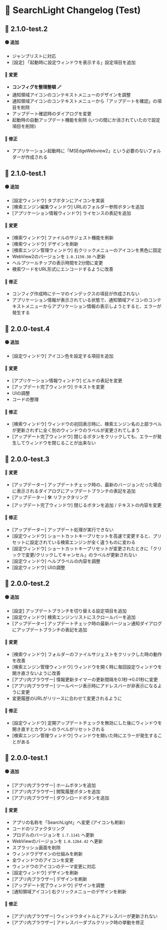 # 📜 SearchLight Changelog (Test)

## 🚀 2.1.0-test.2
#### 🟢 追加
- ジャンプリストに対応
- [設定] 「起動時に設定ウィンドウを表示する」設定項目を追加

#### 🔁 変更
- **コンフィグを整理整頓 🪄**
- 通知領域アイコンのコンテキストメニューのデザインを調整
- 通知領域アイコンのコンテキストメニューから「アップデートを確認」の項目を削除
- アップデート確認時のダイアログを変更
- 起動時の自動アップデート機能を削除 (いつの間にか消されていたので設定項目を削除)

#### 🔧 修正
- アプリケーション起動時に「MSEdgeWebview2」という必要のないフォルダーが作成される

## 🚀 2.1.0-test.1
#### 🟢 追加
- [設定ウィンドウ] タブボタンにアイコンを実装
- [検索エンジン編集ウィンドウ] URLのフォルダー参照ボタンを追加
- [アプリケーション情報ウィンドウ] ライセンスの表記を追加

#### 🔁 変更
- [検索ウィンドウ] ファイルのサジェスト機能を刷新
- [検索ウィンドウ] デザインを刷新
- [検索エンジン管理ウィンドウ] 右クリックメニューのアイコンを黒色に固定
- WebView2のバージョンを `1.0.1150.38` へ更新
- ヘルプツールチップの表示時間を2分間に変更
- 検索ワードをURL形式にエンコードするように改善

#### 🔧 修正
- コンフィグ作成時にテーマのインデックスの項目が作成されない
- アプリケーション情報が表示されている状態で、通知領域アイコンのコンテキストメニューからアプリケーション情報の表示しようとすると、エラーが発生する

## 🚀 2.0.0-test.4
#### 🟢 追加
- [設定ウィンドウ] アイコン色を設定する項目を追加

#### 🔁 変更
- [アプリケーション情報ウィンドウ] ビルドの表記を変更
- [アップデート完了ウィンドウ] テキストを変更
- UIの調整
- コードの整理

#### 🔧 修正
- [検索ウィンドウ] ウィンドウの初回表示時に、検索エンジン名の上部ラベルが更新されずに全く別のウィンドウのラベルが変更されてしまう
- [アップデート完了ウィンドウ] 閉じるボタンをクリックしても、エラーが発生してウィンドウを閉じることが出来ない

## 🚀 2.0.0-test.3
#### 🔁 変更
- [アップデーター] アップデートチェック時の、最新のバージョンだった場合に表示されるダイアログにアップデートブランチの表記を追加
- [アップデーター] 🛠️ リファクタリング
- [アップデート完了ウィンドウ] 閉じるボタンを追加 / テキストの内容を変更

#### 🔧 修正
- [アップデーター] アップデート処理が実行できない
- [設定ウィンドウ] ショートカットキープリセットを高速で変更すると、プリセットに設定されている検索エンジンが全く違うものに変わる
- [設定ウィンドウ] ショートカットキープリセットが変更されたときに「クリックで変更/クリックしてキャンセル」のラベルが更新されない
- [設定ウィンドウ] ヘルプラベルの内容を調整
- [設定ウィンドウ] UIの調整

## 🚀 2.0.0-test.2
#### 🟢 追加
- [設定] アップデートブランチを切り替える設定項目を追加
- [設定ウィンドウ] 検索エンジンリストにスクロールバーを追加
- [アップデーター] アップデートチェック時の最新バージョン通知ダイアログにアップデートブランチの表記を追加

#### 🔁 変更
- [検索ウィンドウ] フォルダーのファイルサジェストをクリックした時の動作を改善
- [検索エンジン管理ウィンドウ] ウィンドウを開く時に毎回設定ウィンドウを開き直さないように改善
- [アプリ内ブラウザー] 情報更新タイマーの更新間隔を0.1秒→0.01秒に変更
- [アプリ内ブラウザー] ツールページ表示時にアドレスバーが非表示になるように変更
- 変更履歴のURLがリリースに合わせて変更されるように

#### 🔧 修正
- [設定ウィンドウ] 定期アップデートチェックを無効にした後にウィンドウを開き直すとカウントのラベルがリセットされる
- [検索エンジン管理ウィンドウ] ウィンドウを開いた時にエラーが発生することがある

## 🚀 2.0.0-test.1
#### 🟢 追加
- [アプリ内ブラウザー] ホームボタンを追加
- [アプリ内ブラウザー] 閲覧履歴ボタンを追加
- [アプリ内ブラウザー] ダウンロードボタンを追加

#### 🔁 変更
- アプリの名称を「SearchLight」へ変更 (アイコンも刷新)
- コードのリファクタリング
- プロデルのバージョンを `1.7.1141` へ更新
- WebViewのバージョンを `1.0.1264.42` へ更新
- スプラッシュ画面を削除
- ウィンドウデザインの仕組みを刷新
- 全ウィンドウのアイコンを変更
- ウィンドウのアイコンのテーマ変更に対応
- [設定ウィンドウ] デザインを刷新
- [アプリ内ブラウザー] デザインを刷新
- [アップデート完了ウィンドウ] デザインを調整
- [通知領域アイコン] 右クリックメニューのデザインを刷新

#### 🔧 修正
- [アプリ内ブラウザー] ウィンドウタイトルとアドレスバーが更新されない
- [アプリ内ブラウザー] アドレスバーダブルクリック時の挙動を修正